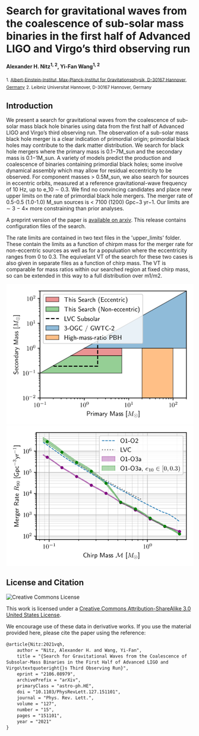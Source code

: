 # Search for gravitational waves from the coalescence of sub-solar mass binaries in the first half of Advanced LIGO and Virgo’s third observing run
**Alexander H. Nitz<sup>1, 2</sup>, Yi-Fan Wang<sup>1, 2</sup>**

 <sub>1. [Albert-Einstein-Institut, Max-Planck-Institut for Gravitationsphysik, D-30167 Hannover, Germany](http://www.aei.mpg.de/obs-rel-cos)</sub>
 <sub>2. Leibniz Universitat Hannover, D-30167 Hannover, Germany</sub>

## Introduction ##

We present a search for gravitational waves from the coalescence of sub-solar mass black hole
binaries using data from the first half of Advanced LIGO and Virgo’s third observing run. The
observation of a sub-solar mass black hole merger is a clear indication of primordial origin; primordial
black holes may contribute to the dark matter distribution. We search for black hole mergers where
the primary mass is 0.1−7M_sun and the secondary mass is 0.1−1M_sun. A variety of models predict the
production and coalescence of binaries containing primordial black holes; some involve dynamical
assembly which may allow for residual eccentricity to be observed. For component masses > 0.5M_sun,
we also search for sources in eccentric orbits, measured at a reference gravitational-wave frequency
of 10 Hz, up to e_10 ∼ 0.3. We find no convincing candidates and place new upper limits on the rate
of primordial black hole mergers. The merger rate of 0.5-0.5 (1.0-1.0) M_sun sources is < 7100 (1200)
Gpc−3 yr−1. Our limits are ∼ 3 − 4× more constraining than prior analyses.


A preprint version of the paper is [available on arxiv](https://arxiv.org/abs/2106.08979).
This release contains configuration files of the search. 

The rate limits are contained in two text files in the 'upper_limits' folder. These contain the limits
as a function of chirpm mass for the merger rate for non-eccentric sources as well as for a populuation
where the eccentricity ranges from 0 to 0.3. The equivelant VT of the search for these two cases is also given
in separate files as a function of chirp mass. The VT is comparable for mass ratios within our searched region at fixed
chirp mass, so can be extended in this way to a full distribution over m1/m2. 

![Limits on sub-solar mass mergers](searches.png)
![Limits on sub-solar mass mergers](chirpmass.png)

## License and Citation

![Creative Commons License](https://i.creativecommons.org/l/by-sa/3.0/us/88x31.png "Creative Commons License")

This work is licensed under a [Creative Commons Attribution-ShareAlike 3.0 United States License](http://creativecommons.org/licenses/by-sa/3.0/us/).

We encourage use of these data in derivative works. If you use the material provided here, please cite the paper using the reference:

```
@article{Nitz:2021vqh,
    author = "Nitz, Alexander H. and Wang, Yi-Fan",
    title = "{Search for Gravitational Waves from the Coalescence of Subsolar-Mass Binaries in the First Half of Advanced LIGO and Virgo\textquoteright{}s Third Observing Run}",
    eprint = "2106.08979",
    archivePrefix = "arXiv",
    primaryClass = "astro-ph.HE",
    doi = "10.1103/PhysRevLett.127.151101",
    journal = "Phys. Rev. Lett.",
    volume = "127",
    number = "15",
    pages = "151101",
    year = "2021"
}
```
